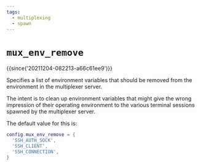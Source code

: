 ```yaml
---
tags:
  - multiplexing
  - spawn
---
```

# `mux_env_remove`

{{since('20211204-082213-a66c61ee9')}}

Specifies a list of environment variables that should be removed
from the environment in the multiplexer server.

The intent is to clean up environment variables that might give the wrong
impression of their operating environment to the various terminal sessions
spawned by the multiplexer server.

The default value for this is:

```lua
config.mux_env_remove = {
  'SSH_AUTH_SOCK',
  'SSH_CLIENT',
  'SSH_CONNECTION',
}
```
